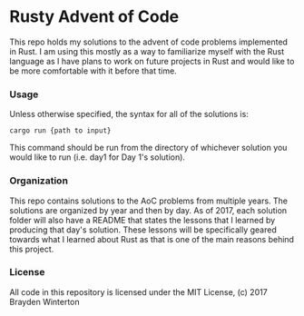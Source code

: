 # Rusty Advent of Code

This repo holds my solutions to the advent of code problems implemented in Rust.
I am using this mostly as a way to familiarize myself with the Rust language
as I have plans to work on future projects in Rust and would like to be more
comfortable with it before that time.

### Usage

Unless otherwise specified, the syntax for all of the solutions is:

```
cargo run {path to input}
```

This command should be run from the directory of whichever solution you would
like to run (i.e. day1 for Day 1's solution).

### Organization

This repo contains solutions to the AoC problems from multiple years.
The solutions are organized by year and then by day. As of 2017, each solution
folder will also have a README that states the lessons that I learned by
producing that day's solution. These lessons will be specifically geared
towards what I learned about Rust as that is one of the main reasons behind
this project.

### License

All code in this repository is licensed under the MIT License, (c) 2017 Brayden
Winterton